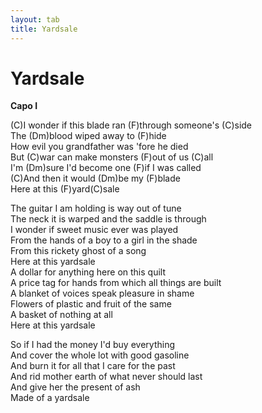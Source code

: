 ```yaml
---
layout: tab
title: Yardsale
---
```

# Yardsale

**Capo I**  
  
(C)I wonder if this blade ran (F)through someone's (C)side  
The (Dm)blood wiped away to (F)hide  
How evil you grandfather was 'fore he died  
But (C)war can make monsters (F)out of us (C)all  
I'm (Dm)sure I'd become one (F)if I was called  
(C)And then it would (Dm)be my (F)blade  
Here at this (F)yard(C)sale  
  
The guitar I am holding is way out of tune  
The neck it is warped and the saddle is through  
I wonder if sweet music ever was played  
From the hands of a boy to a girl in the shade  
From this rickety ghost of a song  
Here at this yardsale  
A dollar for anything here on this quilt  
A price tag for hands from which all things are built  
A blanket of voices speak pleasure in shame  
Flowers of plastic and fruit of the same  
A basket of nothing at all  
Here at this yardsale  
  
So if I had the money I'd buy everything  
And cover the whole lot with good gasoline  
And burn it for all that I care for the past  
And rid mother earth of what never should last  
And give her the present of ash  
Made of a yardsale
